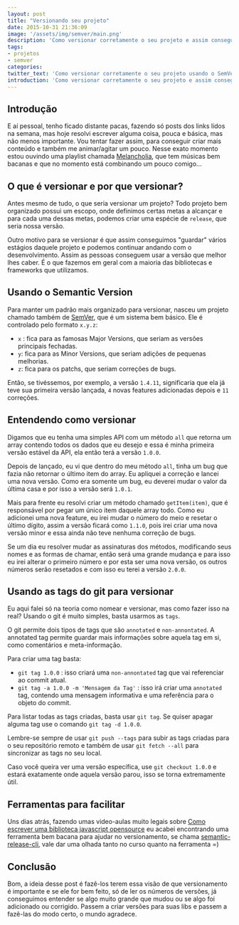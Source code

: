 ```yaml
---
layout: post
title: "Versionando seu projeto"
date: 2015-10-31 21:36:09
image: '/assets/img/semver/main.png'
description: 'Como versionar corretamente o seu projeto e assim conseguir informar rapidamente que tipo de mudança ocorreu.'
tags:
- projetos
- semver
categories:
twitter_text: 'Como versionar corretamente o seu projeto usando o SemVer.'
introduction: 'Como versionar corretamente o seu projeto e assim conseguir informar rapidamente que tipo de mudança ocorreu.'
---
```


## Introdução

E aí pessoal, tenho ficado distante pacas, fazendo só posts dos links lidos na semana, mas hoje resolvi escrever alguma coisa, pouca e básica, mas não menos importante. Vou tentar fazer assim, para conseguir criar mais conteúdo e também me animar/agitar um pouco. Nesse exato momento estou ouvindo uma playlist chamada [Melancholia](https://open.spotify.com/user/spotify/playlist/1rg0arh9uWqGOYH7gEtQ6a), que tem músicas bem bacanas e que no momento está combinando um pouco comigo...

## O que é versionar e por que versionar?

Antes mesmo de tudo, o que seria versionar um projeto? Todo projeto bem organizado possui um escopo, onde definimos certas metas a alcançar e para cada uma dessas metas, podemos criar uma espécie de `release`, que seria nossa versão.

Outro motivo para se versionar é que assim conseguimos "guardar" vários estágios daquele projeto e podemos continuar andando com o desenvolvimento. Assim as pessoas conseguem usar a versão que melhor lhes caber. É o que fazemos em geral com a maioria das bibliotecas e frameworks que utilizamos.

## Usando o Semantic Version

Para manter um padrão mais organizado para versionar, nasceu um projeto chamado também de [SemVer](http://semver.org/), que é um sistema bem básico. Ele é controlado pelo formato `x.y.z`:

- `x` : fica para as famosas Major Versions, que seriam as versões principais fechadas.
- `y`: fica para as Minor Versions, que seriam adições de pequenas melhorias.
- `z`: fica para os patchs, que seriam correções de bugs.

Então, se tivéssemos, por exemplo, a versão `1.4.11`, significaria que ela já teve sua primeira versão lançada, `4` novas features adicionadas depois e `11` correções.

## Entendendo como versionar

Digamos que eu tenha uma simples API com um método `all` que retorna um array contendo todos os dados que eu desejo e essa é minha primeira versão estável da API, ela então terá a versão `1.0.0`. 

Depois de lançado, eu vi que dentro do meu método `all`, tinha um bug que fazia não retornar o último item do array. Eu apliquei a correção e lancei uma nova versão. Como era somente um bug, eu deverei mudar o valor da última casa e por isso a versão será `1.0.1`.

Mais para frente eu resolvi criar um método chamado `getItem(item)`, que é responsável por pegar um único item daquele array todo. Como eu adicionei uma nova feature, eu irei mudar o número do meio e resetar o último dígito, assim a versão ficará como `1.1.0`, pois irei criar uma nova versão minor e essa ainda não teve nenhuma correção de bugs.

Se um dia eu resolver mudar as assinaturas dos métodos, modificando seus nomes e as formas de chamar, então será uma grande mudança e para isso eu irei alterar o primeiro número e por esta ser uma nova versão, os outros números serão resetados e com isso eu terei a versão `2.0.0`.

## Usando as tags do git para versionar

Eu aqui falei só na teoria como nomear e versionar, mas como fazer isso na real? Usando o git é muito simples, basta usarmos as `tags`.

O git permite dois tipos de tags que são `annotated` e `non-annontated`. A annotated tag permite guardar mais informações sobre aquela tag em si, como comentários e meta-informação.

Para criar uma tag basta:

- `git tag 1.0.0` : isso criará uma `non-annontated` tag que vai referenciar ao commit atual.
- `git tag -a 1.0.0 -m 'Mensagem da Tag'` : isso irá criar uma `annotated` tag, contendo uma mensagem informativa e uma referência para o objeto do commit.

Para listar todas as tags criadas, basta usar `git tag`. Se quiser apagar alguma tag use o comando `git tag -d 1.0.0`.

Lembre-se sempre de usar `git push --tags` para subir as tags criadas para o seu repositório remoto e também de usar `git fetch --all` para sincronizar as tags no seu local.

Caso você queira ver uma versão específica, use `git checkout 1.0.0` e estará exatamente onde aquela versão parou, isso se torna extremamente útil.

## Ferramentas para facilitar

Uns dias atrás, fazendo umas video-aulas muito legais sobre [Como escrever uma biblioteca javascript opensource](https://egghead.io/lessons/javascript-how-to-write-a-javascript-library-automating-releases-with-semantic-release) eu acabei encontrando uma ferramenta bem bacana para ajudar no versionamento, se chama [semantic-release-cli](https://github.com/semantic-release/semantic-release), vale dar uma olhada tanto no curso quanto na ferramenta =)

## Conclusão

Bom, a ideia desse post é fazê-los terem essa visão de que versionamento é importante e se ele for bem feito, só de ler os números de versões, já conseguimos entender se algo muito grande que mudou ou se algo foi adicionado ou corrigido. Passem a criar versões para suas libs e passem a fazê-las do modo certo, o mundo agradece.


